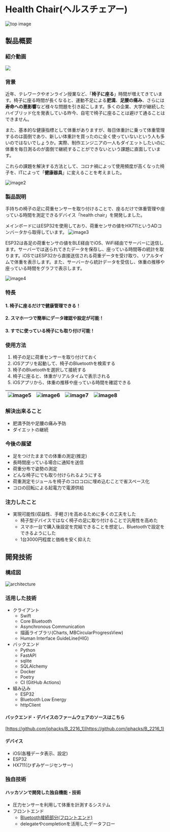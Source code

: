 # Health Chair(ヘルスチェアー)

![top image](resources/top.png)
## 製品概要

### 紹介動画

[![](https://img.youtube.com/vi/uQ5Fzr1trY4/0.jpg)](https://www.youtube.com/watch?v=uQ5Fzr1trY4)

### 背景
近年、テレワークやオンライン授業など、「**椅子に座る**」時間が増えてきています。椅子に座る時間が長くなると、運動不足による**肥満**、**足腰の痛み**、さらには**寿命への悪影響**など様々な問題を引き起こします。多くの企業、大学が継続したハイブリッド化を発表している昨今、自宅で椅子に座ることは避けて通ることはできません。

また、基本的な健康指標として体重がありますが、毎日体重計に乗って体重管理するのは面倒であり、新しい体重計を買ったのに全く使っていないという人も多いのではないでしょうか。実際、制作エンジニアの一人もダイエットしたいのに体重を毎日測るのが面倒で継続することができないという課題に直面しています。

これらの課題を解決する方法として、コロナ禍によって使用頻度が高くなった椅子を、ITによって「**健康器具**」に変えることを考えました。

![image2](resources/2.png)

### 製品説明
手持ちの椅子の足に荷重センサーを取り付けることで、座るだけで体重管理や座っている時間を測定できるデバイス「health chair」を開発しました。

メインボードにはESP32を使用しており、荷重センサの値をHX711というADコンバータから取得しています。
![image3](resources/3.jpg)

ESP32は各足の荷重センサの値をBLE経由でiOS、WiFi経由でサーバーに送信します。サーバーでは送られてきたデータを保存し、座っている時間等の統計を取ります。iOSではESP32から直接送信される荷重データを受け取り、リアルタイムで体重を表示します。また、サーバーから統計データを受信し、体重の推移や座っている時間をグラフで表示します。

![image4](resources/4.png)

### 特長
#### 1. 椅子に座るだけで健康管理できる！
#### 2. スマホ一つで簡単にデータ確認や設定が可能！
#### 3. すでに使っている椅子にも取り付け可能！

### 使用方法
1. 椅子の足に荷重センサーを取り付けておく
2. iOSアプリを起動して、椅子のBluetoothを検索する
3. 椅子のBluetoothを選択して接続する
4. 椅子に座ると、体重がリアルタイムで表示される
5. iOSアプリから、体重の推移や座っている時間を確認できる

|![image5](resources/5.PNG)|![image6](resources/6.PNG)|![image7](resources/7.PNG)|![image8](resources/8.PNG)|
|---|---|---|---|

### 解決出来ること
- 肥満予防や足腰の痛み予防
- ダイエットの継続
### 今後の展望
- 足をつけたままでの体重の測定(推定)
- 長時間座っている場合に通知を送信
- 荷重分布で姿勢の測定
- どんな椅子にでも取り付けられるようにする
- 荷重測定モジュールを椅子のコロコロに埋め込むことで省スペース化
- コロの回転による起電力で電源供給

### 注力したこと
-  実現可能性(収益性、手軽さ)を高めるために多くの工夫をした
    - 椅子型デバイスではなく椅子の足に取り付けることで汎用性を高めた
    - スマホ一台で購入後設定を完結できることを想定し、Bluetoothで設定をできるようにした
    - 1台3000円程度と価格を安く抑えた

## 開発技術

### 構成図

![architecture](resources/architecture.png)
### 活用した技術
- クライアント
    - Swift
    - Core Bluetooth
    - Asynchronous Communication
    - 描画ライブラリ(Charts, MBCircularProgressView)
    - Human Interface GuideLine(HIG)
- バックエンド
    - Python
    - FastAPI
    - sqlite
    - SQLAlchemy
    - Docker
    - Poetry
    - CI (GitHub Actions)
- 組み込み
    - ESP32
    - Bluetooth Low Energy
    - httpClient

#### バックエンド・デバイスのファームウェアのソースはこちら
[https://github.com/jphacks/B_2216_1](https://github.com/jphacks/B_2216_1)

#### デバイス
* iOS(各種データ表示、設定)
* ESP32
* HX711(ひずみゲージセンサー)

### 独自技術
#### ハッカソンで開発した独自機能・技術
* 圧力センサーを利用して体重を計測するシステム
* フロントエンド
  * [Bluetooth接続部分(フロントエンド)](https://github.com/jphacks/B_2216/blob/c26b23d561683fe225e9d722c963b44387111fec/HealthChair/Manager/BluetoothManager.swift)
  * delegateやcompletionを活用したデータフロー

